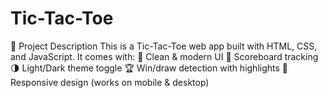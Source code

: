 # Tic-Tac-Toe
📌 Project Description  This is a Tic-Tac-Toe web app built with HTML, CSS, and JavaScript. It comes with:  🎨 Clean &amp; modern UI  🎯 Scoreboard tracking  🌗 Light/Dark theme toggle  🏆 Win/draw detection with highlights  📱 Responsive design (works on mobile &amp; desktop)
